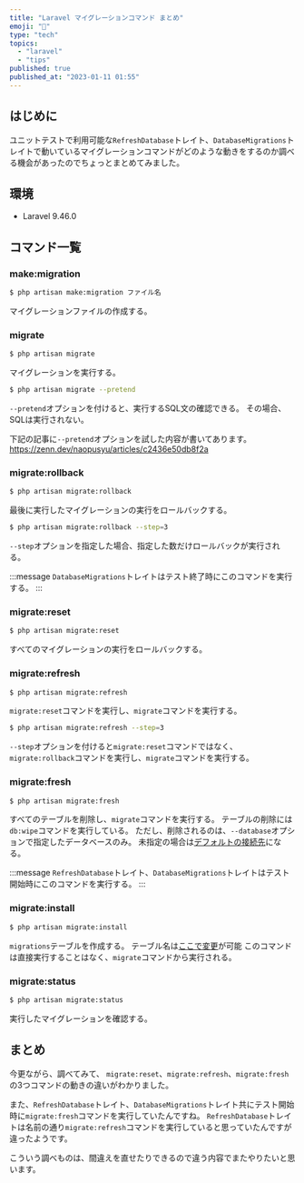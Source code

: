 ```yaml
---
title: "Laravel マイグレーションコマンド まとめ"
emoji: "🚀"
type: "tech"
topics:
  - "laravel"
  - "tips"
published: true
published_at: "2023-01-11 01:55"
---
```


## はじめに

ユニットテストで利用可能な`RefreshDatabase`トレイト、`DatabaseMigrations`トレイトで動いているマイグレーションコマンドがどのような動きをするのか調べる機会があったのでちょっとまとめてみました。

## 環境

- Laravel 9.46.0

## コマンド一覧

### make:migration

```bash
$ php artisan make:migration ファイル名
```
マイグレーションファイルの作成する。

### migrate

```bash
$ php artisan migrate
```
マイグレーションを実行する。

```bash
$ php artisan migrate --pretend
```

`--pretend`オプションを付けると、実行するSQL文の確認できる。
その場合、SQLは実行されない。

下記の記事に`--pretend`オプションを試した内容が書いてあります。
https://zenn.dev/naopusyu/articles/c2436e50db8f2a

### migrate:rollback

```bash
$ php artisan migrate:rollback
```

最後に実行したマイグレーションの実行をロールバックする。

```bash
$ php artisan migrate:rollback --step=3
```
`--step`オプションを指定した場合、指定した数だけロールバックが実行される。

:::message
`DatabaseMigrations`トレイトはテスト終了時にこのコマンドを実行する。
:::

### migrate:reset

```bash
$ php artisan migrate:reset
```
すべてのマイグレーションの実行をロールバックする。

### migrate:refresh

```bash
$ php artisan migrate:refresh
```
`migrate:reset`コマンドを実行し、`migrate`コマンドを実行する。

```bash
$ php artisan migrate:refresh --step=3
```

`--step`オプションを付けると`migrate:reset`コマンドではなく、`migrate:rollback`コマンドを実行し、`migrate`コマンドを実行する。

### migrate:fresh

```bash
$ php artisan migrate:fresh
```

すべてのテーブルを削除し、`migrate`コマンドを実行する。
テーブルの削除には`db:wipe`コマンドを実行している。
ただし、削除されるのは、`--database`オプションで指定したデータベースのみ。
未指定の場合は[デフォルトの接続先](https://github.com/laravel/laravel/blob/b4573d5cdefab25240f91a0348bfd86c0769aca7/config/database.php#L18)になる。

:::message
`RefreshDatabase`トレイト、`DatabaseMigrations`トレイトはテスト開始時にこのコマンドを実行する。
:::

### migrate:install

```bash
$ php artisan migrate:install
```

`migrations`テーブルを作成する。
テーブル名は[ここで変更](https://github.com/laravel/laravel/blob/b4573d5cdefab25240f91a0348bfd86c0769aca7/config/database.php#L109)が可能
このコマンドは直接実行することはなく、`migrate`コマンドから実行される。

### migrate:status

```bash
$ php artisan migrate:status
```

実行したマイグレーションを確認する。

## まとめ

今更ながら、調べてみて、
`migrate:reset`、`migrate:refresh`、`migrate:fresh`の3つコマンドの動きの違いがわかりました。

また、`RefreshDatabase`トレイト、`DatabaseMigrations`トレイト共にテスト開始時に`migrate:fresh`コマンドを実行していたんですね。
`RefreshDatabase`トレイトは名前の通り`migrate:refresh`コマンドを実行していると思っていたんですが違ったようです。

こういう調べものは、間違えを直せたりできるので違う内容でまたやりたいと思います。